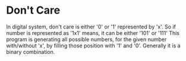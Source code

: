 # Don't Care

In digital system, don't care is either '0' or '1' represented by 'x'. So if number is represented as '1x1' 
means, it can be either '101' or '111' This program is generating all possible numbers, for the given number with/without 'x', by 
filling those position with '1' and '0'. Generally it is a binary combination.

